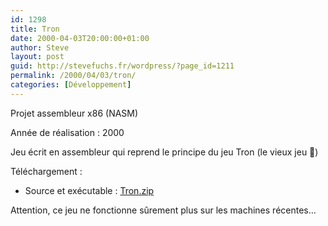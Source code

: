 ```yaml
---
id: 1298
title: Tron
date: 2000-04-03T20:00:00+01:00
author: Steve
layout: post
guid: http://stevefuchs.fr/wordpress/?page_id=1211
permalink: /2000/04/03/tron/
categories: [Développement]
---
```

Projet assembleur x86 (NASM)

Année de réalisation : 2000

Jeu écrit en assembleur qui reprend le principe du jeu Tron (le vieux jeu 🙂)

Téléchargement :

  * Source et exécutable : <a class="external text" href="https://stevefuchs.fr/projects/Tron.zip" rel="nofollow">Tron.zip</a>

Attention, ce jeu ne fonctionne sûrement plus sur les machines récentes&#8230;